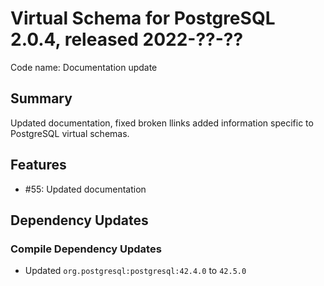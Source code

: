 # Virtual Schema for PostgreSQL 2.0.4, released 2022-??-??

Code name: Documentation update

## Summary

Updated documentation, fixed broken llinks added information specific to PostgreSQL virtual schemas.

## Features

* #55: Updated documentation

## Dependency Updates

### Compile Dependency Updates

* Updated `org.postgresql:postgresql:42.4.0` to `42.5.0`
